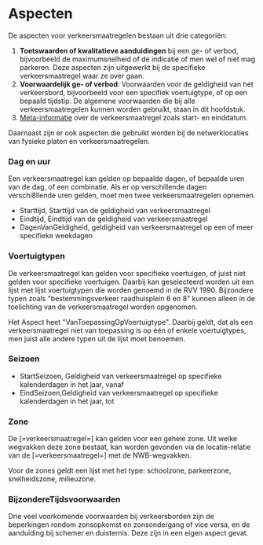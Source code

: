# Aspecten

De aspecten voor verkeersmaatregelen bestaan uit drie categoriën:

1. <b>Toetswaarden of kwalitatieve aanduidingen</b> bij een ge- of verbod, bijvoorbeeld de maximumsnelheid of de indicatie of men wel of niet mag parkeren. Deze aspecten zijn uitgewerkt bij de specifieke verkeersmaatregel waar ze over gaan.
2. <b>Voorwaardelijk ge- of verbod</b>: Voorwaarden voor de geldigheid van het verkeersbord, bijvoorbeeld voor een specifiek voertuigtype, of op een bepaald tijdstip. De algemene voorwaarden die bij alle verkeersmaatregelen kunnen worden gebruikt, staan in dit hoofdstuk.
3. [Meta-informatie](#meta-informatie) over de verkeersmaatregel zoals start- en einddatum.

Daarnaast zijn er ook aspecten die gebruikt worden bij de netwerklocaties van fysieke platen en verkeersmaatregelen.


### Dag en uur
Een verkeersmaatregel kan gelden op bepaalde dagen, of bepaalde uren van de dag, of een combinatie. Als er op verschillende dagen verschi8llende uren gelden, moet men twee verkeersmaatregelen opnemen. 
* Starttijd, Starttijd van de geldigheid van verkeersmaatregel 
* Eindtijd, Eindtijd van de geldigheid van verkeersmaatregel 
* DagenVanGeldigheid, geldigheid van verkeersmaatregel op een of meer specifieke weekdagen


### Voertuigtypen

De verkeersmaatregel kan gelden voor specifieke voertuigen, of juist niet gelden voor specifieke voertuigen. Daarbij kan geselecteerd worden uit een lijst met lijst voertuigtypen die worden genoemd in de RVV 1990. Bijzondere typen zoals "bestemmingsverkeer raadhuisplein 6 en 8" kunnen alleen in de toelichting van de verkeersmaatregel worden opgenomen. 

Het Aspect heet "VanToepassingOpVoertuigtype". Daarbij geldt, dat als een verkeersmaatregel niet van toepassing is op één of enkele voertuigtypes, men juist alle andere typen uit de lijst moet benoemen. 


### Seizoen 
* StartSeizoen, Geldigheid van verkeersmaatregel op specifieke kalenderdagen in het jaar, vanaf 
* EindSeizoen,Geldigheid van verkeersmaatregel op specifieke kalenderdagen in het jaar, tot 


### Zone
De [=verkeersmaatregel=] kan gelden voor een gehele zone. Uit welke wegvakken deze zone bestaat, kan worden gevonden via de locatie-relatie van de [=verkeersmaatregel=] met de NWB-wegvakken.

Voor de zones geldt een lijst met het type: schoolzone, parkeerzone, snelheidszone, milieuzone.


### BijzondereTijdsvoorwaarden
Drie veel voorkomende voorwaarden bij verkeersborden zijn de beperkingen rondom zonsopkomst en zonsondergang of vice versa, en de aanduiding bij schemer en duisternis. Deze zijn in een eigen aspect gevat.